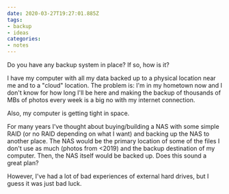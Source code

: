 ```yaml
---
date: 2020-03-27T19:27:01.885Z
tags:
- backup
- ideas
categories:
- notes
---
```


Do you have any backup system in place? If so, how is it?

I have my computer with all my data backed up to a physical location near me and to a "cloud" location. The problem is: I'm in my hometown now and I don't know for how long I'll be here and making the backup of thousands of MBs of photos every week is a big no with my internet connection.

Also, my computer is getting tight in space.

For many years I've thought about buying/building a NAS with some simple RAID (or no RAID depending on what I want) and backing up the NAS to another place. The NAS would be the primary location of some of the files I don't use as much (photos from <2019) and the backup destination of my computer. Then, the NAS itself would be backed up. Does this sound a great plan?

However, I've had a lot of bad experiences of external hard drives, but I guess it was just bad luck.

